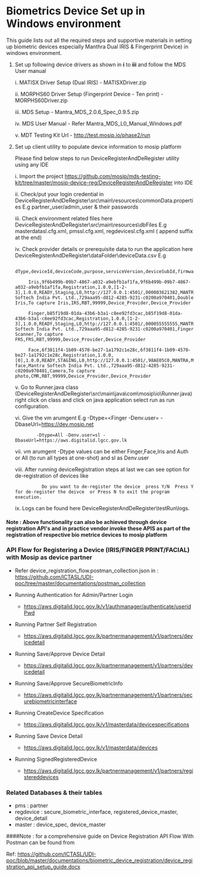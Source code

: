 # Biometrics Device Set up in Windows environment

This guide lists out all the required steps and supportive materials in setting up biometric devices especially Manthra Dual IRIS & Fingerprint Device) in windows environment.

1. Set up following device drivers as shown in **i** to **iii** and follow the MDS User manual


      i.    MATISX Driver Setup (Dual IRIS)
            - MATISXDriver.zip

      ii.   MORPHS60 Driver Setup (Fingerprint Device - Ten print)
            - MORPHS60Driver.zip

      iii.  MDS Setup
            - Mantra_MDS_2.0.6_Spec_0.9.5.zip

      iv.   MDS User Manual
            - Refer Mantra_MDS_L0_Manual_Windows.pdf

      v.    MDT Testing Kit Url
            - http://test.mosip.io/phase2/run



2. Set up client utility to populate device information to mosip platform

	Please find below steps to run DeviceRegisterAndDeRegister utility using any IDE

	 
	  i.  Import the project https://github.com/mosip/mds-testing-kit/tree/master/mosip-device-reg/DeviceRegisterAndDeRegister into IDE
	 
  	  ii.  Check/put your login credential  in DeviceRegisterAndDeRegister\src\main\resources\commonData.properties
		    E.g partner_user/admin_user	& their passwords

	  iii. Check environment related files here DeviceRegisterAndDeRegister\src\main\resources\dbFiles
		    E.g masterdatasl.cfg.xml, pmssl.cfg.xml, regdevicesl.cfg.xml  ( append <sl> suffix at the end)

	  iv.  Check provider details or prerequisite data to run the application here  DeviceRegisterAndDeRegister\dataFolder\deviceData.csv
		    E.g
                                  
            dType,deviceId,deviceCode,purpose,serviceVersion,deviceSubId,firmware,deviceStatus,env,certification,callbackId,serialNo,make,model,type,deviceSubType,deviceProvider,deviceProviderId,name,description,deviceTypeCode,zoneCode,regCenterId,partnerType,policyGroup
                 
            Iris,9f6b499b-09b7-4867-a032-a9ebfb1af1fa,9f6b499b-09b7-4867-a032-a9ebfb1af1fa,Registration,1.0.0,[1-2-3],1.0.0,READY,Staging,L0,http://127.0.0.1:4501/,000003621382,MANTRA,MATISDX,Iris,Double,Mantra Softech India Pvt. Ltd.,729aaa95-d812-4285-9231-c0200a970401,Double Iris,To capture Iris,IRS,RBT,99999,Device_Provider,Device_Provider
                     
            Finger,b85f19d8-01da-43b6-b3a1-c8ee92fd3cac,b85f19d8-01da-43b6-b3a1-c8ee92fd3cac,Registration,1.0.0,[1-2-3],1.0.0,READY,Staging,L0,http://127.0.0.1:4501/,000055555555,MANTRA,MORPHS60,Finger,Slap,Mantra Softech India Pvt. Ltd.,729aaa95-d812-4285-9231-c0200a970401,Finger Scanner,To capture FRS,FRS,RBT,99999,Device_Provider,Device_Provider
                     
            Face,6f3811f4-1b09-4570-be27-1a1792c1e28c,6f3811f4-1b09-4570-be27-1a1792c1e28c,Registration,1.0.0,[0],1.0.0,READY,STAGING,L0,http://127.0.0.1:4501/,98AE05C0,MANTRA,MFACE,Face,Full face,Mantra Softech India Pvt. Ltd.,729aaa95-d812-4285-9231-c0200a970401,Camera,To capture photo,CMR,RBT,99999,Device_Provider,Device_Provider


	  v.   Go to Runner.java class (DeviceRegisterAndDeRegister\src\main\java\com\mosip\io\Runner.java) right click on class and click on java application 		select run as run configuration.

      vi.  Give the vm arumgent 
		       E.g 
		       -Dtype=<Finger -Denv.user=<dev> -DbaseUrl=<https://dev.mosip.net>

		       -Dtype=All -Denv.user=sl -DbaseUrl=https://aws.digitalid.lgcc.gov.lk		

      vii.   vm arumgent -Dtype values can be either Finger,Face,Iris and Auth or All (to run all types at one-shot) and sl as Denv.user

	  viii. After running deviceRegistration steps at last we can see option for de-registration of devices like

		         Do you want to de-register the device  press Y/N  Press Y for de-register the deivce  or Press N to exit the program execution.

      ix.   Logs can be found here DeviceRegisterAndDeRegister\testRun\logs.


#### Note : Above functionality can also be achieved through device registration API's and in practice vendor invoke these APIS as part of the registration of respective  		  bio metrice devices to mosip platform


### API Flow for Registering a Device (IRIS/FINGER PRINT/FACIAL) with Mosip as device partner

* Refer device_registration_flow.postman_collection.json in : https://github.com/ICTASL/UDI-poc/tree/master/documentations/postman_collection 
  
* Running  Authentication for Admin/Partner Login    
    - https://aws.digitalid.lgcc.gov.lk/v1/authmanager/authenticate/useridPwd

* Running Partner Self Registration    
    - https://aws.digitalid.lgcc.gov.lk/partnermanagement/v1/partners/devicedetail

* Running Save/Approve Device Detail
    - https://aws.digitalid.lgcc.gov.lk/partnermanagement/v1/partners/devicedetail

* Running Save/Approve SecureBiometricInfo  
    -  https://aws.digitalid.lgcc.gov.lk/partnermanagement/v1/partners/securebiometricinterface

* Running CreateDevice Specification 
    - https://aws.digitalid.lgcc.gov.lk/v1/masterdata/devicespecifications

* Running Save Device Detail  
    - https://aws.digitalid.lgcc.gov.lk/v1/masterdata/devices

* Running SignedRegisteredDevice
    - https://aws.digitalid.lgcc.gov.lk/partnermanagement/v1/partners/registereddevices


### Related Databases & their tables 

* pms       : partner
* regdevice : secure_biometric_interface, registered_device_master, device_detail
* master    : device_spec, device_master

####Note : for a comprehensive guide on Device Registration API Flow With Postman can be found from

Ref: https://github.com/ICTASL/UDI-poc/blob/master/documentations/biometric_device_registration/device_registration_api_setup_guide.docx
